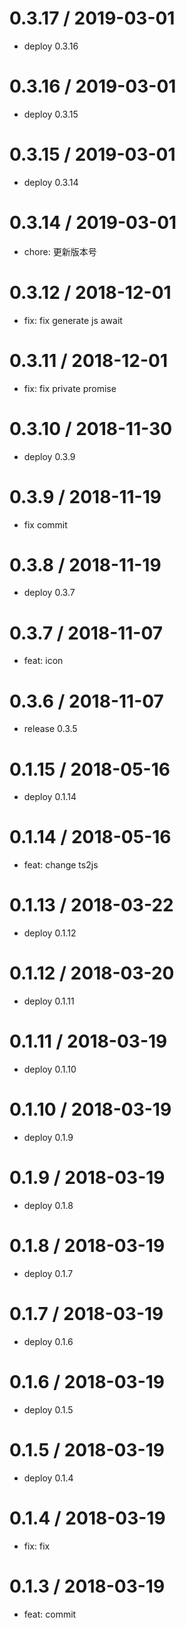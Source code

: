 0.3.17 / 2019-03-01
==================

* deploy 0.3.16

0.3.16 / 2019-03-01
==================

* deploy 0.3.15

0.3.15 / 2019-03-01
==================

* deploy 0.3.14

0.3.14 / 2019-03-01
==================

* chore: 更新版本号

0.3.12 / 2018-12-01
==================

* fix: fix generate js await

0.3.11 / 2018-12-01
==================

* fix: fix private promise

0.3.10 / 2018-11-30
==================

* deploy 0.3.9

0.3.9 / 2018-11-19
==================

* fix commit

0.3.8 / 2018-11-19
==================

* deploy 0.3.7

0.3.7 / 2018-11-07
==================

* feat: icon

0.3.6 / 2018-11-07
==================

* release 0.3.5

0.1.15 / 2018-05-16
==================

* deploy 0.1.14

0.1.14 / 2018-05-16
==================

* feat: change ts2js

0.1.13 / 2018-03-22
==================

* deploy 0.1.12

0.1.12 / 2018-03-20
==================

* deploy 0.1.11

0.1.11 / 2018-03-19
==================

* deploy 0.1.10

0.1.10 / 2018-03-19
==================

* deploy 0.1.9

0.1.9 / 2018-03-19
==================

* deploy 0.1.8

0.1.8 / 2018-03-19
==================

* deploy 0.1.7

0.1.7 / 2018-03-19
==================

* deploy 0.1.6

0.1.6 / 2018-03-19
==================

* deploy 0.1.5

0.1.5 / 2018-03-19
==================

* deploy 0.1.4

0.1.4 / 2018-03-19
==================

* fix: fix

0.1.3 / 2018-03-19
==================

* feat: commit

